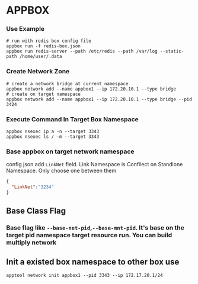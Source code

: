 # APPBOX

### **Use Example**
```shell
# run with redis box config file
appbox run -f redis-box.json
appbox run redis-server --path /etc/redis --path /var/log --static-path /home/user/.data 
```
### **Create Network Zone**
```shell
# create a network bridge at current namespace
appbox network add --name appbox1 --ip 172.20.10.1 --type bridge
# create on target namespace
appbox network add --name appbox1 --ip 172.20.10.1 --type bridge --pid 3424
```
### **Execute Command In Target Box Namespace**
```shell
appbox nsexec ip a -n --target 3343
appbox nsexec ls / -m --target 3343
```
### Base appbox on target network namespace
config json add `LinkNet` field. Link Namespace is Confilect on Standlone Namespace. Only choose one between them
```json
{
  "LinkNet":"3234"
}
```

## **Base Class Flag**
### Base flag like `--base-net-pid`,`--base-mnt-pid`. It's base on the target pid namespace target resource run. You can build multiply network

## **Init a existed box namespace to other box use**
```shell
apptool network init appbox1 --pid 3343 --ip 172.17.20.1/24
```
